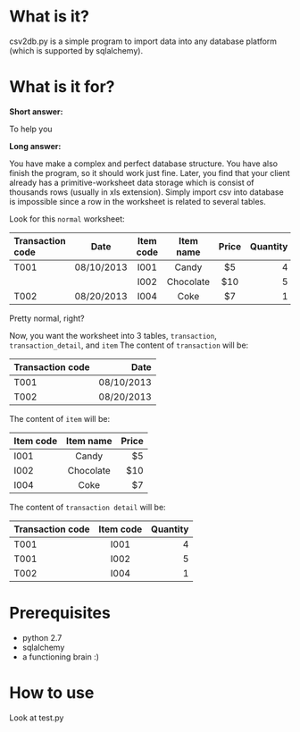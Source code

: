 What is it?
===========

csv2db.py is a simple program to import data into any database platform (which is supported by sqlalchemy).

What is it for?
===============

__Short answer:__

To help you

__Long answer:__ 

You have make a complex and perfect database structure. You have also finish the program, so it should work just fine. Later, you find that your client already has a primitive-worksheet data storage which is consist of thousands rows (usually in xls extension). Simply import csv into database is impossible since a row in the worksheet is related to several tables.

Look for this `normal` worksheet: 

| Transaction code  | Date          | Item code     | Item name     | Price        | Quantity     |
| :---------------- | :-----------: | :-----------: | :-----------: | :----------: | -----------: |
| T001              | 08/10/2013    | I001          | Candy         | $5           | 4            |
|                   |               | I002          | Chocolate     | $10          | 5            |
| T002              | 08/20/2013    | I004          | Coke          | $7           | 1            |

Pretty normal, right?

Now, you want the worksheet into 3 tables, `transaction`, `transaction_detail`, and `item`
The content of `transaction` will be:

| Transaction code  | Date          |
| :---------------- | ------------: |
| T001              | 08/10/2013    |
| T002              | 08/20/2013    |

The content of `item` will be:

| Item code     | Item name     | Price        |
| :------------ | :-----------: | -----------: |
| I001          | Candy         | $5           |
| I002          | Chocolate     | $10          |
| I004          | Coke          | $7           |

The content of `transaction detail` will be:

| Transaction code  | Item code     | Quantity     |
| :---------------- | :-----------: | -----------: |
| T001              | I001          | 4            |
| T001              | I002          | 5            |
| T002              | I004          | 1            |



Prerequisites
=============

* python 2.7
* sqlalchemy
* a functioning brain :)

How to use
==========

Look at test.py